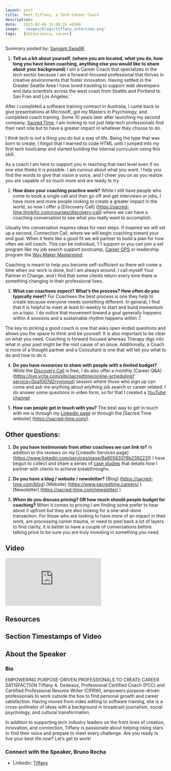 ```yaml
---
layout: post
title:  Meet Tiffany, a Tech Career Coach
description: 
date:   2023-02-06 15:00:35 +0300
image:  'images/blogs/tiffany_interview.png'
tags:   [datascience, career]
---
```


Summary posted by: [Sangam SwadiK](https://www.linkedin.com/in/sangam-swadi-k/)

1. __Tell us a bit about yourself. (where you are located, what you do, how long you have been coaching, anything else you would like to share about your background)__
I am a Career Coach that specializes in the tech sector because I am a forward-focused professional that thrives in creative environments that foster innovation. Having settled in the Greater Seattle Area I have loved traveling to support web developers and data scientists across the west coast from Seattle and Portland to San Fran and Los Angeles. 


After I completed a software training contract in Australia, I came back to give presentations at Microsoft, got my Masters in Psychology, and completed coach training. Some 10 years later after launching my second company, [Sacred Time](https://www.sacredtime.careers/),  I am looking to not just help tech professionals find their next role but to have a greater impact in whatever they choose to do. 


I think tech is not a thing you do but a way of life. Being the type that was born to create, I forgot that I learned to code HTML until I jumped into my first tech bootcamp and started building the internal curriculum using this skill. 


As a coach I am here to support you in reaching that next level even if no one else thinks it is possible. I am curious about what you want, I help you find the words to give that vision a voice, and I cheer you on as you realize you are capable of so much more and are ready to try.

2. __How does your coaching practice work?__
While I still have people who come to book a single call and then go off and get interviews or jobs, I have more and more people looking to create a greater impact in the world, so now I offer a [Discovery Call] (https://sacred-time.thinkific.com/courses/discovery-call) where we can have a coaching conversation to see what you really want to accomplish. 


Usually this conversation inspires ideas for next steps. If inspired we will set up a second, Connection Call, where we will begin coaching toward your end goal. When it feels like a good fit we will partner to build a plan for how often we will coach. This can be individual, 1:1 support or you can join a set program like my job search support bootcamp, [Career GPS](https://sacred-time.thinkific.com/courses/career-gps) or leadership program the [Way Maker Mastermind](https://www.sacredtime.careers/way-maker ).


Coaching is meant to help you become self-sufficient so there will come a time when our work is done, but I am always around.  I call myself Your Partner in Change, and I find that some clients return every time there is something changing in their professional lives.

3. __What can coachees expect?  What’s the process?  How often do you typically meet?__
For Coachees the best process is one they help to create because everyone needs something different. In general, I find that it is helpful to meet at least bi-weekly to start and build momentum on a topic. I do notice that movement toward a goal generally happens within 4 sessions and a sustainable rhythm happens within 7.


The key to picking a good coach is one that asks open ended questions and allows you the space to think and be yourself. It is also important to be clear on what you need.  Coaching is forward focused whereas Therapy digs into what in your past might be the root cause of an issue.  Additionally, a Coach is more of a thought partner and a Consultant is one that will tell you what to do and how to do it.

4. __Do you have resources to share with people with a limited budget?__
While the [Discovery Call](https://sacred-time.thinkific.com/courses/discovery-call) is free, I do also offer a monthly [Career Q&A] (https://live.vcita.com/site/sacredtime/online-scheduling?service=0pa1067d2ryymmot) session where those who sign up can come and ask me anything about anything job search or career related. I do answer some questions in video form, so for that I created a [YouTube channel](https://youtube.com/sacredtimecareercoaching)

5. __How can people get in touch with you?__
The best way to get in touch with me is through my [LinkedIn page](https://www.linkedin.com/in/tiffanydedeaux/) or through the [Sacred Time website] (https://sacred-time.com/).

## Other questions:
1. __Do you have testimonials from other coachees we can link to?__
In addition to the reviews on my [LinkedIn Services page] (https://www.linkedin.com/services/page/8a90583078b2392231) I have begun to collect and share a series of [case studies](https://drive.google.com/drive/folders/1nQCdA-0nNUaQjLf0Aa2Dj08AOA4VzDdd?usp=share_link) that details how I partner with clients to achieve breakthroughs. 

2. __Do you have a blog / website / newsletter?__
[Blog] (https://sacred-time.com/blog)
[Website] (https://www.sacredtime.careers/ )
[Newsletter] (https://sacred-time.com/newsletter/ ) 

3. __When do you discuss pricing?  OR how much should people budget for coaching?__
When it comes to pricing I am finding some prefer to hear about it upfront but they are also looking for a one-and-done transaction. For those who are looking to have more of an impact in their work, are processing career trauma, or need to peel back a lot of layers to find clarity, it is better to have a couple of conversations before talking price to be sure you are truly investing in something you need.

## Video
<p>
<iframe src="https://youtu.be/qDQ7z7FrG20" loading="lazy" frameborder="0" allowfullscreen></iframe>
</p>

## Resources


## Section Timestamps of Video  


## About the Speaker
### Bio
EMPOWERING PURPOSE-DRIVEN PROFESSIONALS TO CREATE CAREER SATISFACTION
Tiffany A. Dedeaux, Professional Certified Coach (PCC) and Certified Professional Resume Writer (CPRW), empowers purpose-driven professionals to work outside the box to find personal growth and career satisfaction. Having moved from video editing to software training, she is a cross-pollinator of ideas with a background in broadcast journalism, social psychology, and cultural transformation. 


In addition to supporting tech industry leaders on the front lines of creation, innovation, and connection, Tiffany is passionate about helping rising stars to find their voice and prepare to meet every challenge. Are you ready to live your best life now? Let’s get to work!


### Connect with the Speaker, Bruno Rocha
- LinkedIn: [Tiffany]( https://www.linkedin.com/in/tiffanydedeaux/)

